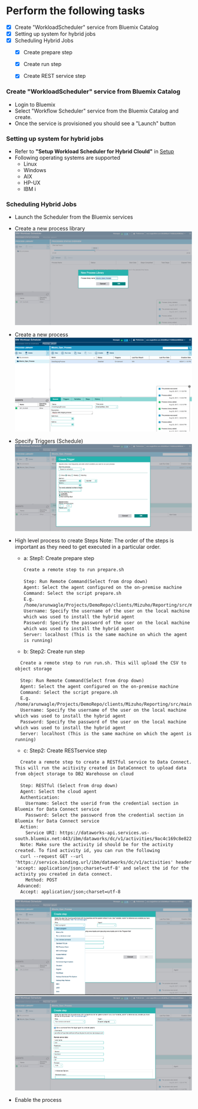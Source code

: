 
# Perform the following tasks
- [x] Create "WorkloadScheduler" service from Bluemix Catalog
- [x] Setting up system for hybrid jobs
- [x] Scheduling Hybrid Jobs
  - [x] Create prepare step
  - [x] Create run step
  - [x] Create REST service step
  

### Create "WorkloadScheduler" service from Bluemix Catalog
- Login to Bluemix
- Select "Workflow Scheduler" service from the Bluemix Catalog and create.
- Once the service is provisioned you should see a "Launch" button

### Setting up system for hybrid jobs
- Refer to **"Setup Workload Scheduler for Hybrid Clould"** in [Setup](https://github.com/arunwagle/DemoRepo/blob/master/clients/Mizuho/Reporting/setupdoc.md)
- Following operating systems are supported
  - Linux
  - Windows
  - AIX
  - HP-UX
  - IBM i
### Scheduling Hybrid Jobs
- Launch the Scheduler from the Bluemix services
- Create a new process library
    <img src="https://github.com/arunwagle/DemoRepo/blob/master/clients/Mizuho/images/WS_ProcessLibrary.png">
- Create a new process
    <img src="https://github.com/arunwagle/DemoRepo/blob/master/clients/Mizuho/images/WS_Process_1.png">
- Specify Triggers (Schedule)
    <img src="https://github.com/arunwagle/DemoRepo/blob/master/clients/Mizuho/images/WS_Process_2.png">
- High level process to create Steps
  Note: The order of the steps is important as they need to get executed in a particular order.
  - a: Step1: Create prepare step    
    ```
    Create a remote step to run prepare.sh
    
    Step: Run Remote Command(Select from drop down)
    Agent: Select the agent configured on the on-premise machine
    Command: Select the script prepare.sh
    E.g. /home/arunwagle/Projects/DemoRepo/clients/Mizuho/Reporting/src/main/bin/scripts/moveToCloud/prepare.sh
    Username: Specify the username of the user on the local machine which was used to install the hybrid agent
    Password: Specify the password of the user on the local machine which was used to install the hybrid agent
    Server: localhost (This is the same machine on which the agent is running)
    ```
   
  - b: Step2: Create run step
  ```
    Create a remote step to run run.sh. This will upload the CSV to object storage
    
    Step: Run Remote Command(Select from drop down)
    Agent: Select the agent configured on the on-premise machine
    Command: Select the script prepare.sh
    E.g. /home/arunwagle/Projects/DemoRepo/clients/Mizuho/Reporting/src/main/bin/scripts/moveToCloud/run.sh
    Username: Specify the username of the user on the local machine which was used to install the hybrid agent
    Password: Specify the password of the user on the local machine which was used to install the hybrid agent
    Server: localhost (This is the same machine on which the agent is running)
    ```
   - c: Step2: Create RESTservice step
  ```
    Create a remote step to create a RESTful service to Data Connect. This will run the acitivity created in DataConnect to upload data from object storage to DB2 Warehouse on cloud 
    
    Step: RESTful (Select from drop down)
    Agent: Select the cloud agent 
    Authentication: 
      Username: Select the userid from the credential section in Bluemix for Data Connect service
      Password: Select the password from the credential section in Bluemix for Data Connect service
    Action: 
      Service URI: https://dataworks-api.services.us-south.bluemix.net:443/ibm/dataworks/dc/v1/activities/9ac4c169c8e822bede229cf2474a0cbc/activityRuns
    Note: Make sure the activity id should be for the activity created. To find activity id, you can run the following
    curl --request GET --url 'https://service.binding.url/ibm/dataworks/dc/v1/activities' header 'accept: application/json;charset=utf-8' and select the id for the activity you created in data connect.
      Method: POST
   Advanced: 
    Accept: application/json;charset=utf-8
    ```
    
    <img src="https://github.com/arunwagle/DemoRepo/blob/master/clients/Mizuho/images/WS_Process_3.png">
    <img src="https://github.com/arunwagle/DemoRepo/blob/master/clients/Mizuho/images/WS_Process_4.png">  
- Enable the process


